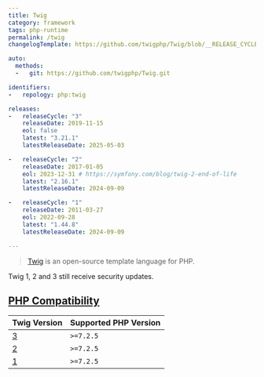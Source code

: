 ```yaml
---
title: Twig
category: framework
tags: php-runtime
permalink: /twig
changelogTemplate: https://github.com/twigphp/Twig/blob/__RELEASE_CYCLE__.x/CHANGELOG

auto:
  methods:
  -   git: https://github.com/twigphp/Twig.git

identifiers:
-   repology: php:twig

releases:
-   releaseCycle: "3"
    releaseDate: 2019-11-15
    eol: false
    latest: "3.21.1"
    latestReleaseDate: 2025-05-03

-   releaseCycle: "2"
    releaseDate: 2017-01-05
    eol: 2023-12-31 # https://symfony.com/blog/twig-2-end-of-life
    latest: "2.16.1"
    latestReleaseDate: 2024-09-09

-   releaseCycle: "1"
    releaseDate: 2011-03-27
    eol: 2022-09-28
    latest: "1.44.8"
    latestReleaseDate: 2024-09-09

---
```


> [Twig](https://twig.symfony.com/) is an open-source template language for PHP.

Twig 1, 2 and 3 still receive security updates.

## [PHP Compatibility](https://packagist.org/packages/twig/twig)

| Twig Version                                          | Supported PHP Version |
|-------------------------------------------------------|-----------------------|
| [3](https://packagist.org/packages/twig/twig#3.x-dev) | `>=7.2.5`             |
| [2](https://packagist.org/packages/twig/twig#2.x-dev) | `>=7.2.5`             |
| [1](https://packagist.org/packages/twig/twig#1.x-dev) | `>=7.2.5`             |
